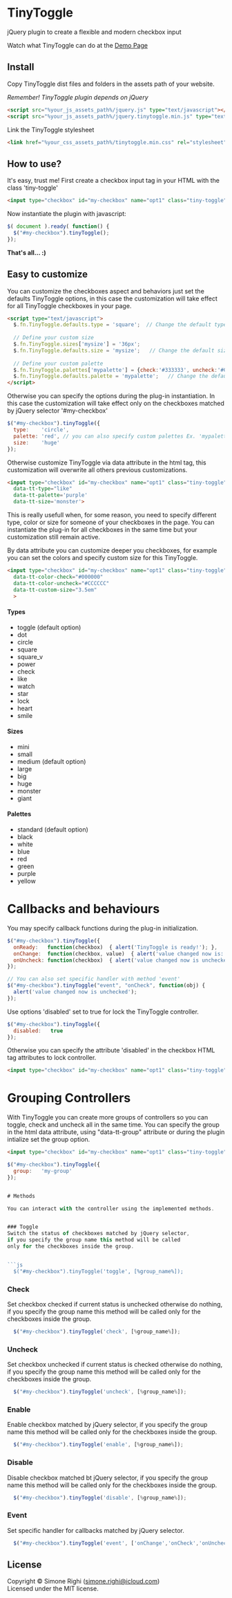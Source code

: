 # TinyToggle
jQuery plugin to create a flexible and modern checkbox input

Watch what TinyToggle can do at the [Demo Page](http://simonerighi.net/tinytoggle/demo)

## Install

Copy TinyToggle dist files and folders in the assets path of your website.

*Remember! TinyToggle plugin depends on jQuery*

```html
<script src="%your_js_assets_path%/jquery.js" type="text/javascript"></script>
<script src="%your_js_assets_path%/jquery.tinytoggle.min.js" type="text/javascript"></script>
```

Link the TinyToggle stylesheet
```html
<link href="%your_css_assets_path%/tinytoggle.min.css" rel="stylesheet">
```

## How to use?

It's easy, trust me!
First create a checkbox input tag in your HTML with the class 'tiny-toggle'

```html
<input type="checkbox" id="my-checkbox" name="opt1" class="tiny-toggle">
```

Now instantiate the plugin with javascript:

```js
$( document ).ready( function() {      
  $("#my-checkbox").tinyToggle();
});
```

**That's all... :)**

## Easy to customize

You can customize the checkboxes aspect and behaviors just set the defaults TinyToggle options, in this case the customization will take effect for all TinyToggle checkboxes in your page.

```html
<script type="text/javascript">
  $.fn.TinyToggle.defaults.type = 'square';  // Change the default type to 'square'
  
  // Define your custom size
  $.fn.TinyToggle.sizes['mysize'] = '36px';
  $.fn.TinyToggle.defaults.size = 'mysize';   // Change the default size to 'mysize'
  
  // Define your custom palette
  $.fn.TinyToggle.palettes['mypalette'] = {check:'#333333', uncheck:'#CCCCCC'};
  $.fn.TinyToggle.defaults.palette = 'mypalette';   // Change the default palette to 'mypalette'
</script>
```

Otherwise you can specify the options during the plug-in instantiation. In this case the customization will take effect only on the checkboxes matched by jQuery selector '#my-checkbox'

```js
$("#my-checkbox").tinyToggle({
  type:    'circle',
  palette: 'red', // you can also specify custom palettes Ex. 'mypalette'
  size:    'huge'
});
```

Otherwise customize TinyToggle via data attribute in the html tag, this customization will overwrite all others previous customizations. 

```html
<input type="checkbox" id="my-checkbox" name="opt1" class="tiny-toggle"
  data-tt-type="like"
  data-tt-palette='purple'
  data-tt-size='monster'>
```

This is really usefull when, for some reason, you need to specify different type, color or size for someone of your checkboxes in the page. You can instantiate the plug-in for all checkboxes in the same time but your customization still remain active.

By data attribute you can customize deeper you checkboxes, for example you can set the colors and specify custom size for this TinyToggle.

```html
<input type="checkbox" id="my-checkbox" name="opt1" class="tiny-toggle" 
  data-tt-color-check="#000000"
  data-tt-color-uncheck="#CCCCCC"
  data-tt-custom-size="3.5em"
  >
```

#### Types
* toggle (default option)
* dot
* circle
* square
* square_v
* power
* check
* like
* watch
* star
* lock
* heart
* smile

#### Sizes 
* mini
* small
* medium (default option)
* large
* big
* huge
* monster
* giant

#### Palettes
* standard (default option)
* black
* white
* blue
* red
* green
* purple
* yellow


# Callbacks and behaviours

You may specify callback functions during the plug-in initialization.

```js      
$("#my-checkbox").tinyToggle({
  onReady:   function(checkbox)  { alert('TinyToggle is ready!'); },
  onChange:  function(checkbox, value)  { alert('value changed now is: ' + value); },
  onUncheck: function(checkbox)  { alert('value changed now is unchecked'); },
});

// You can also set specific handler with method 'event'
$("#my-checkbox").tinyToggle("event", "onCheck", function(obj) {
  alert('value changed now is unchecked');
});
```

Use options 'disabled' set to true for lock the TinyToggle controller.

```js      
$("#my-checkbox").tinyToggle({
  disabled:   true
});
```
Otherwise you can specify the attribute 'disabled' in the checkbox HTML tag attributes to lock controller.

```html
<input type="checkbox" id="my-checkbox" name="opt1" class="tiny-toggle" disabled>
```

# Grouping Controllers

With TinyToggle you can create more groups of controllers so you can toggle, check and uncheck 
all in the same time. You can specify the group in the html data attribute, using "data-tt-group" 
attribute or during the plugin intialize set the group option.

```html
<input type="checkbox" id="my-checkbox" name="opt1" class="tiny-toggle" data-tt-group="my-group">
```
```js      
$("#my-checkbox").tinyToggle({
  group:   'my-group'
});


# Methods

You can interact with the controller using the implemented methods.


### Toggle
Switch the status of checkboxes matched by jQuery selector, 
if you specify the group name this method will be called
only for the checkboxes inside the group. 


```js
  $("#my-checkbox").tinyToggle('toggle', [%group_name%]);
```

### Check
Set checkbox checked if current status is unchecked otherwise do nothing,
if you specify the group name this method will be called
only for the checkboxes inside the group. 

```js
  $("#my-checkbox").tinyToggle('check', [%group_name%]);
```

### Uncheck
Set checkbox unchecked if current status is checked otherwise do nothing,
if you specify the group name this method will be called
only for the checkboxes inside the group. 

```js
  $("#my-checkbox").tinyToggle('uncheck', [%group_name%]);
```

### Enable
Enable checkbox matched by jQuery selector, 
if you specify the group name this method will be called
only for the checkboxes inside the group. 

```js
  $("#my-checkbox").tinyToggle('enable', [%group_name%]);
```

### Disable
Disable checkbox matched bt jQuery selector, if you specify 
the group name this method will be called
only for the checkboxes inside the group. 

```js
  $("#my-checkbox").tinyToggle('disable', [%group_name%]);
```

### Event
Set specific handler for callbacks matched by jQuery selector.
  
```js
  $("#my-checkbox").tinyToggle('event', ['onChange','onCheck','onUncheck], function() {});
```

## License
Copyright &copy; Simone Righi (simone.righi@icloud.com)<br>
Licensed under the MIT license.
